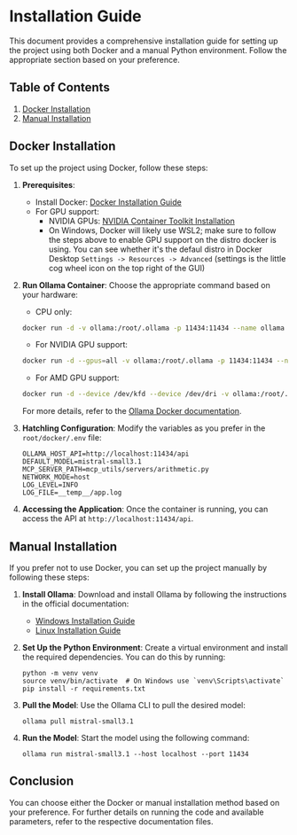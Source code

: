 # Installation Guide

This document provides a comprehensive installation guide for setting up the project using both Docker and a manual Python environment. Follow the appropriate section based on your preference.

## Table of Contents
1. [Docker Installation](#docker-installation)
2. [Manual Installation](#manual-installation)

## Docker Installation

To set up the project using Docker, follow these steps:

1. **Prerequisites**:
   - Install Docker: [Docker Installation Guide](https://docs.docker.com/get-docker/)
   - For GPU support:
     - NVIDIA GPUs: [NVIDIA Container Toolkit Installation](https://docs.nvidia.com/datacenter/cloud-native/container-toolkit/latest/install-guide.html)
     - On Windows, Docker will likely use WSL2; make sure to follow the steps above to enable GPU support on the distro docker is using. You can see whether it's the defaul distro in Docker Desktop `Settings -> Resources -> Advanced` (settings is the little cog wheel icon on the top right of the GUI)

2. **Run Ollama Container**:
   Choose the appropriate command based on your hardware:

   * CPU only:
   ```bash
   docker run -d -v ollama:/root/.ollama -p 11434:11434 --name ollama ollama/ollama
   ```

   * For NVIDIA GPU support:
   ```bash
   docker run -d --gpus=all -v ollama:/root/.ollama -p 11434:11434 --name ollama ollama/ollama
   ```

   * For AMD GPU support:
   ```bash
   docker run -d --device /dev/kfd --device /dev/dri -v ollama:/root/.ollama -p 11434:11434 --name ollama ollama/ollama:rocm
   ```

   For more details, refer to the [Ollama Docker documentation](https://github.com/ollama/ollama/blob/main/docs/docker.md).

4. **Hatchling Configuration**:
   Modify the variables as you prefer in the `root/docker/.env` file:
   ```
   OLLAMA_HOST_API=http://localhost:11434/api
   DEFAULT_MODEL=mistral-small3.1
   MCP_SERVER_PATH=mcp_utils/servers/arithmetic.py
   NETWORK_MODE=host
   LOG_LEVEL=INFO
   LOG_FILE=__temp__/app.log
   ```

5. **Accessing the Application**:
   Once the container is running, you can access the API at `http://localhost:11434/api`.

## Manual Installation

If you prefer not to use Docker, you can set up the project manually by following these steps:

1. **Install Ollama**:
   Download and install Ollama by following the instructions in the official documentation:
   - [Windows Installation Guide](https://github.com/ollama/ollama/blob/main/docs/windows.md)
   - [Linux Installation Guide](https://github.com/ollama/ollama/blob/main/docs/linux.md)

2. **Set Up the Python Environment**:
   Create a virtual environment and install the required dependencies. You can do this by running:
   ```
   python -m venv venv
   source venv/bin/activate  # On Windows use `venv\Scripts\activate`
   pip install -r requirements.txt
   ```

3. **Pull the Model**:
   Use the Ollama CLI to pull the desired model:
   ```
   ollama pull mistral-small3.1
   ```

4. **Run the Model**:
   Start the model using the following command:
   ```
   ollama run mistral-small3.1 --host localhost --port 11434
   ```

## Conclusion

You can choose either the Docker or manual installation method based on your preference. For further details on running the code and available parameters, refer to the respective documentation files.